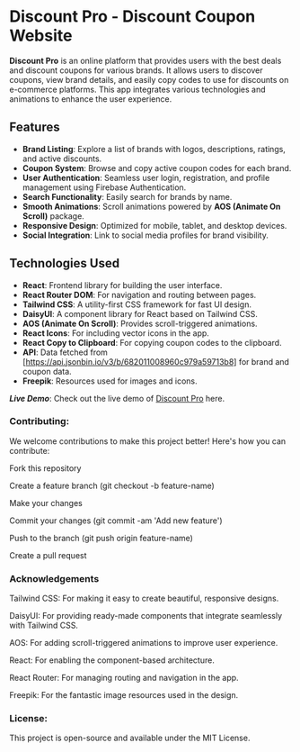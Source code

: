 # Discount Pro - Discount Coupon Website

**Discount Pro** is an online platform that provides users with the best deals and discount coupons for various brands. It allows users to discover coupons, view brand details, and easily copy codes to use for discounts on e-commerce platforms. This app integrates various technologies and animations to enhance the user experience.

## Features

- **Brand Listing**: Explore a list of brands with logos, descriptions, ratings, and active discounts.
- **Coupon System**: Browse and copy active coupon codes for each brand.
- **User Authentication**: Seamless user login, registration, and profile management using Firebase Authentication.
- **Search Functionality**: Easily search for brands by name.
- **Smooth Animations**: Scroll animations powered by **AOS (Animate On Scroll)** package.
- **Responsive Design**: Optimized for mobile, tablet, and desktop devices.
- **Social Integration**: Link to social media profiles for brand visibility.



## Technologies Used

- **React**: Frontend library for building the user interface.
- **React Router DOM**: For navigation and routing between pages.
- **Tailwind CSS**: A utility-first CSS framework for fast UI design.
- **DaisyUI**: A component library for React based on Tailwind CSS.
- **AOS (Animate On Scroll)**: Provides scroll-triggered animations.
- **React Icons**: For including vector icons in the app.
- **React Copy to Clipboard**: For copying coupon codes to the clipboard.
- **API**: Data fetched from [https://api.jsonbin.io/v3/b/682011008960c979a59713b8] for brand and coupon data.
- **Freepik**: Resources used for images and icons.




***Live Demo***:
Check out the live demo of [Discount Pro](https://discount-pro-e652a.web.app) here.


### Contributing:
We welcome contributions to make this project better! Here's how you can contribute:

Fork this repository

Create a feature branch (git checkout -b feature-name)

Make your changes

Commit your changes (git commit -am 'Add new feature')

Push to the branch (git push origin feature-name)

Create a pull request






### Acknowledgements
Tailwind CSS: For making it easy to create beautiful, responsive designs.

DaisyUI: For providing ready-made components that integrate seamlessly with Tailwind CSS.

AOS: For adding scroll-triggered animations to improve user experience.

React: For enabling the component-based architecture.

React Router: For managing routing and navigation in the app.

Freepik: For the fantastic image resources used in the design.




### License: 
This project is open-source and available under the MIT License.